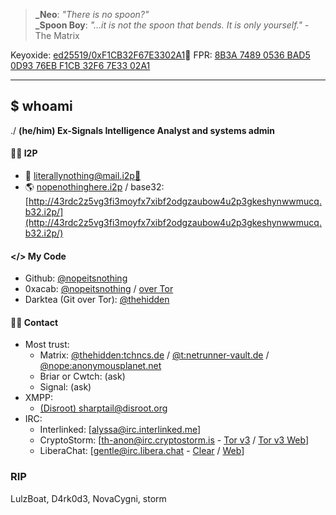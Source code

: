 > **_Neo**: *"There is no spoon?"*  
> **_Spoon Boy**: *"…it is not the spoon that bends. It is only yourself."* - The Matrix

Keyoxide: [ed25519/0xF1CB32F67E3302A1](https://keyoxide.org/8B3A74890536BAD50D9376EBF1CB32F67E3302A1)🔑
FPR: [8B3A 7489 0536 BAD5 0D93 76EB F1CB 32F6 7E33 02A1](/pgp.txt)

---

## $ whoami

./ **(he/him) Ex-Signals Intelligence Analyst and systems admin**  

#### 🕵🏻 I2P
- 📧 [literallynothing@mail.i2p](mailto:literallynothing@mail.i2p)[🔑](/pgp.txt)
- 🌎 [nopenothinghere.i2p](http://nopenothinghere.i2p/) / base32: [http://43rdc2z5vg3fi3moyfx7xibf2odgzaubow4u2p3gkeshynwwmucq.b32.i2p/](http://43rdc2z5vg3fi3moyfx7xibf2odgzaubow4u2p3gkeshynwwmucq.b32.i2p/)   

#### </> My Code  
- Github:
<a rel="me" href="https://github.com/nopeitsnothing">@nopeitsnothing</a>
- 0xacab: <a rel="me" href="https://0xacab.org/nopeitsnothing">@nopeitsnothing</a> / [over Tor](http://wmj5kiic7b6kjplpbvwadnht2nh2qnkbnqtcv3dyvpqtz7ssbssftxid.onion/nopeitsnothing)
- Darktea (Git over Tor): [@thehidden](http://it7otdanqu7ktntxzm427cba6i53w6wlanlh23v5i3siqmos47pzhvyd.onion/thehidden)

#### 👋🏻 Contact
- Most trust:  
  - Matrix: [@thehidden:tchncs.de](https://matrix.to/#/@thehidden:tchncs.de) / [@t:netrunner-vault.de](https://matrix.to/#/@t:netrunner-vault.de) / [@nope:anonymousplanet.net](https://matrix.to/#/@nope:anonymousplanet.net)
  - Briar or Cwtch: (ask)
  - Signal: (ask)
- XMPP:  
  - [(Disroot) sharptail@disroot.org](xmpp:sharptail@disroot.org) 
- IRC:    
  - Interlinked: \[[alyssa@irc.interlinked.me](irc://irc.interlinked.me/alyssa)\]
  - CryptoStorm: \[[th-anon@irc.cryptostorm.is](irc://irc.cryptostorm.is/th-anon) - [Tor v3](ircs://stormwio4d5qkewys7ymh5lezxs35qweyomvyeqddcxgkslt3sfltsad.onion:6697/cryptostorm) / [Tor v3 Web](http://stormu36id5e62n2i7kq3v7batuy34dimpijx5euklgl5bwi65eaycyd.onion/chat/)\]  
  - LiberaChat: \[[gentle@irc.libera.chat](irc://irc.libera.chat/) - [Clear](ircs://irc.libera.chat:6697) / [Web](https://web.libera.chat/)\]  

### RIP
LulzBoat, D4rk0d3, NovaCygni, storm
